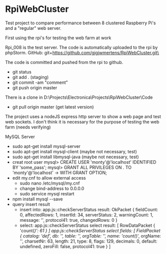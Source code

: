 # RpiWebCluster

Test project to compare performance between 8 clustered Raspberry Pi's and a "regular" web server.

First using the rpi's for testing the web farm at work

Rpi_008 is the test server. The code is automatically uploaded to the rpi by phpStorm.
GitHub: git+https://github.com/gjgjwmertens/RpiWebCluster.git\

The code is committed and pushed from the rpi to github.
- git status
- git add . (staging)
- git commit -am "comment"
- git push origin master

There is a clone in D:\Projects\Electronica\Projects\RpiWebCluster\Code
- git pull origin master (get latest version)

The project uses a nodeJS express http server to show a web page and test web sockets. 
I don't think it is necessary for the purpose of testing the web farm (needs verifying)

MySQL Server
- sudo apt-get install mysql-server
- sudo apt-get install mysql-client (maybe not necessary, test)
- sudo apt-get install libmysql-java (maybe not necessary, test)
- creat root user
   mysql> CREATE USER 'monty'@'localhost' IDENTIFIED BY 'some_pass';
   mysql> GRANT ALL PRIVILEGES ON *.* TO 'monty'@'localhost'
       ->     WITH GRANT OPTION;
- edit my.cnf to allow external access
   - sudo nano /etc/mysql/my.cnf
   - change bind-address to 0.0.0.0
   - sudo service mysql restart
- npm install mysql --save
- query insert result
   - insert into:
      app.js::checkServerStatus result: OkPacket {
        fieldCount: 0,
        affectedRows: 1,
        insertId: 34,
        serverStatus: 2,
        warningCount: 1,
        message: '',
        protocol41: true,
        changedRows: 0 }
   - select:
      app.js::checkServerStatus select result: [ RowDataPacket { 'count(*)': 61 } ]
      app.js::checkServerStatus select fields: [ FieldPacket {
          catalog: 'def',
          db: '',
          table: '',
          orgTable: '',
          name: 'count(*)',
          orgName: '',
          charsetNr: 63,
          length: 21,
          type: 8,
          flags: 129,
          decimals: 0,
          default: undefined,
          zeroFill: false,
          protocol41: true } ]

